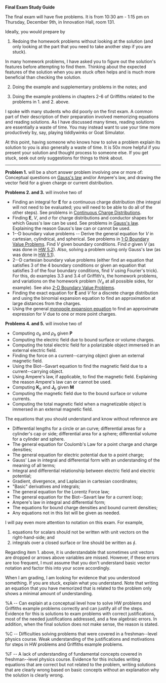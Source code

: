 **Final Exam Study Guide**

The final exam will have five problems. It is from 10:30 am - 1:15 pm on Thursday, December 9th, in Innovation Hall, room 131.

Ideally, you would prepare by 

1. Redoing the homework problems without looking at the solution (and only looking at the part that you need to take another step if you are stuck).

  In many homework problems, I have asked you to figure out the solution's features before attempting to find them. Thinking about the expected features of the solution when you are stuck often helps and is much more beneficial than checking the solution.

2. Doing the example and supplementary problems in the notes; and

3. Doing the example problems in chapters 2-6 of Griffiths related to the problems in 1. and 2. above.

I spoke with many students who did poorly on the first exam. A common part of their description of their preparation involved memorizing equations and reading solutions. As I have discussed many times, reading solutions are essentially a waste of time. You may instead want to use your time more productively by, say, playing tiddlywinks or Goat Simulator.

At this point, having someone who knows how to solve a problem explain its solution to you is also generally a waste of time. It is 50x more helpful if you present your solution and thought process to someone else. If you get stuck, seek out only suggestions for things to think about.

----

**Problem 1.** will be a short answer problem involving one or more of: Conceptual questions on [Gauss's law](gauss_law.html) and/or Ampere's law, and drawing the vector field for a given charge or current distribution.

**Problems 2. and 3.** will involve two of

* Finding an integral for $\mathbf{E}$ for a continuous charge distribution (the integral will not need to be evaluated; you will need to be able to do all of the other steps). See problems in [Continuous Charge Distributions](continuous_charge_distributions.html).
* Finding $\mathbf{E}$, $V$, and $\sigma$ for charge distributions and conductor shapes for which Gauss's law can be used. See problems in [Gauss's law](gauss_law.html). Explaining the reason Gauss's law can or cannot be used.
* 1--D boundary value problems -- Derive the general equation for $V$ in cartesian, cylindrical, and spherical. See problems in [1-D Boundary Value Problems](boundary_value_problems.html#1-d). Find $V$ given boundary conditions. Find $\sigma$ given $V$ (as was done in [HW 5.2](hw5.html#1-d-boundary-value-problem)). Also, solving a problem using only Gauss's law (as was done in [HW 5.1](hw5.md!#spherical-capacitor)).
* 2--D cartesian boundary value problems (either find an equation that satisfies 3 of the 4 boundary conditions or given an equation that satisfies 3 of the four boundary conditions, find $V$ using Fourier's trick). For this, do examples 3.3 and 3.4 of Griffith's, the homework problems, and variations on the homework problem ($V_o$ at all possible sides, for example). See also [2-D Boundary Value Problems](boundary_value_problems.html#1-2-cartesian).
* Finding the exact equation for $\mathbf{E}$ and $V$ for a discrete charge distribution and using the binomial expansion equation to find an approximation at large distances from the charges.
* Using the general [monopole expansion equation](monopole_expansion.html) to find an approximate expression for $V$ due to one or more point charges.

**Problems 4. and 5.** will involve two of

* Computing $\sigma_b$ and $\rho_b$ given $\mathbf{P}$
* Computing the electric field due to bound surface or volume charges.
* Computing the total electric field for a polarizable object immersed in an external electric field.
* Finding the force on a current--carrying object given an external magnetic field.
* Using the Biot--Savart equation to find the magnetic field due to a current--carrying object.
* Using Ampere's law, if applicable, to find the magnetic field. Explaining the reason Ampere's law can or cannot be used.
* Computing $\mathbf{K}_b$ and $\mathbf{J}_b$ given $\mathbf{M}$
* Computing the magnetic field due to the bound surface or volume currents.
* Computing the total magnetic field when a magnetizable object is immersed in an external magnetic field.

The equations that you should understand and know without reference are

* Differential lengths for a circle or an curve; differential areas for a cylinder's cap or side; differential area for a sphere; differential volume for a cylinder and sphere.
* The general equation for Coulomb's Law for a point charge and charge densities;
* The general equation for electric potential due to a point charge;
* Gauss' Law in integral and differential form with an understanding of the meaning of all terms;
* Integral and differential relationship between electric field and electric potential;
* Gradient, divergence, and Laplacian in cartesian coordinates;
* "Basic" derivatives and integrals;
* The general equation for the Lorentz Force law;
* The general equation for the Biot--Savart law for a current loop;
* Ampere's law in integral and differential form;
* The equations for bound charge densities and bound current densities;
* Any equations not in this list will be given as needed.

I will pay even more attention to notation on this exam. For example,

1. equations for scalars should not be written with unit vectors on the right-hand-side; and
2. integrals over a closed surface or line should be written as $\oint$.

Regarding item 1. above, it is understandable that sometimes unit vectors are dropped or arrows above variables are missed. However, if these errors are too frequent, I must assume that you don't understand basic vector notation and factor this into your score accordingly.

When I am grading, I am looking for evidence that you understood something.  If you are stuck, explain what you understand. Note that writing an equation that you have memorized that is related to the problem only shows a minimal amount of understanding. 

%A -- Can explain at a conceptual level how to solve HW problems and Griffiths example problems correctly and can justify all of the steps. Evidence for this is solutions to exam problems with correct justifications, most of the needed justifications addressed, and a few algebraic errors. In addition, when the final solution does not make sense, the reason is stated.

%C -- Difficulties solving problems that were covered in a freshman--level physics course. Weak understanding of the justifications and motivations for steps in HW problems and Griffiths example problems. 

%F -- A lack of understanding of fundamental concepts covered in freshman--level physics course. Evidence for this includes writing equations that are correct but not related to the problem, writing solutions that are clearly wrong based on basic concepts without an explanation why the solution is clearly wrong.

